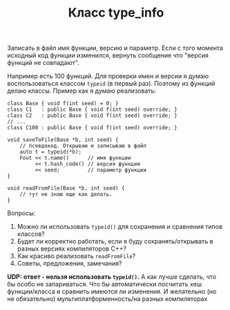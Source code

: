 ﻿---
title: "Класс type_info"
se.owner.user_id: 212367
se.owner.display_name: "Kto  To"
se.owner.link: "https://ru.stackoverflow.com/users/212367/kto-to"
se.link: "https://ru.stackoverflow.com/questions/1003049/%d0%9a%d0%bb%d0%b0%d1%81%d1%81-type-info"
se.question_id: 1003049
se.post_type: question
se.score: 1
---
<p>Записать в файл имя функции, версию и параметр. Если с того момента исходный код функции изменился, вернуть сообщение что "версия функций не совпадают".</p>

<p>Например есть 100 функций. Для проверки имен и версии я думаю воспользоваться классом <code>typeid</code> (в первый раз). Поэтому из функций делаю классы.
Пример как я думаю реализовать:</p>

<pre><code>class Base { void f(int seed) = 0; }
class C1   : public Base { void f(int seed) override; }
class C2   : public Base { void f(int seed) override; }
// ...
class C100 : public Base { void f(int seed) override; }

void saveToFile(Base *b, int seed) {
    // псевдокод. Открываю и записываю в файл
    auto t = typeid(*b);
    Fout &lt;&lt; t.name()      // имя функции
         &lt;&lt; t.hash_code() // версия функции
         &lt;&lt; seed;         // параметр функции
}

void readFromFile(Base *b, int seed) {
    // тут не знаю еще как делать.
}
</code></pre>

<p>Вопросы:</p>

<ol>
<li>Можно ли использовать <code>typeid()</code> для сохранения и сравнения типов классов?</li>
<li>Будет ли корректно работать, если я буду сохранять/открывать в разных версиях компиляторов С++?</li>
<li>Как красиво реализовать <code>readFromFile</code>?</li>
<li>Советы, предложения, замечания?</li>
</ol>

<p><strong>UDP: ответ - нельзя использовать <code>typeid()</code>.</strong> А как лучше сделать, что бы особо не запариваться. Что бы автоматически посчитать хеш функции/класса и сравнить имеются ли изменения. И желательно (но не обязательно) мультиплатформенность/на разных компиляторах</p>
